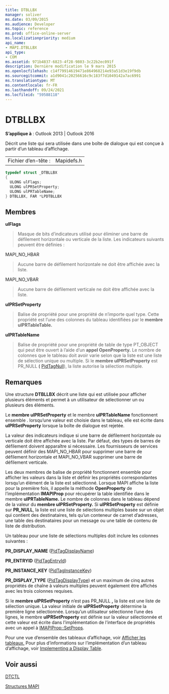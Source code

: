 ```yaml
---
title: DTBLLBX
manager: soliver
ms.date: 03/09/2015
ms.audience: Developer
ms.topic: reference
ms.prod: office-online-server
ms.localizationpriority: medium
api_name:
- MAPI.DTBLLBX
api_type:
- COM
ms.assetid: 971b4837-6823-4f28-9803-3c22b2ec091f
description: Dernière modification le 9 mars 2015
ms.openlocfilehash: c14f79914619471e864968214e93a51d3e19f9db
ms.sourcegitcommit: a1d9041c20256616c9c183f7d1049142a7ac6991
ms.translationtype: MT
ms.contentlocale: fr-FR
ms.lasthandoff: 09/24/2021
ms.locfileid: "59588118"
---
```

# <a name="dtbllbx"></a>DTBLLBX

  
  
**S’applique à** : Outlook 2013 | Outlook 2016 
  
Décrit une liste qui sera utilisée dans une boîte de dialogue qui est conçue à partir d’un tableau d’affichage.
  
|||
|:-----|:-----|
|Fichier d’en-tête :  <br/> |Mapidefs.h  <br/> |
   
```cpp
typedef struct _DTBLLBX
{
  ULONG ulFlags;
  ULONG ulPRSetProperty;
  ULONG ulPRTableName;
} DTBLLBX, FAR *LPDTBLLBX

```

## <a name="members"></a>Membres

 **ulFlags**
  
> Masque de bits d’indicateurs utilisé pour éliminer une barre de défilement horizontale ou verticale de la liste. Les indicateurs suivants peuvent être définies :
    
MAPI_NO_HBAR 
  
> Aucune barre de défilement horizontale ne doit être affichée avec la liste.
    
MAPI_NO_VBAR 
  
> Aucune barre de défilement verticale ne doit être affichée avec la liste.
    
 **ulPRSetProperty**
  
> Balise de propriété pour une propriété de n’importe quel type. Cette propriété est l’une des colonnes du tableau identifiées par le **membre ulPRTableTable.** 
    
 **ulPRTableName**
  
> Balise de propriété pour une propriété de table de type PT_OBJECT qui peut être ouvert à l’aide d’un **appel OpenProperty.** Le nombre de colonnes que le tableau doit avoir varie selon que la liste est une liste de sélection unique ou multiple. Si le **membre ulPRSetProperty** est PR_NULL **(** [PidTagNull](pidtagnull-canonical-property.md)), la liste autorise la sélection multiple.
    
## <a name="remarks"></a>Remarques

Une structure **DTBLLBX** décrit une liste qui est utilisée pour afficher plusieurs éléments et permet à un utilisateur de sélectionner un ou plusieurs des éléments. 
  
Le **membre ulPRSetProperty** et le membre **ulPRTableName** fonctionnent ensemble . lorsqu’une valeur est choisie dans le tableau, elle est écrite dans **ulPRSetProperty** lorsque la boîte de dialogue est rejetée. 
  
La valeur des indicateurs indique si une barre de défilement horizontale ou verticale doit être affichée avec la liste. Par défaut, des types de barres de défilement doivent apparaître si nécessaire. Les fournisseurs de services peuvent définir des MAPI_NO_HBAR pour supprimer une barre de défilement horizontale et MAPI_NO_VBAR supprimer une barre de défilement verticale. 
  
Les deux membres de balise de propriété fonctionnent ensemble pour afficher les valeurs dans la liste et définir les propriétés correspondantes lorsqu’un élément de la liste est sélectionné. Lorsque MAPI affiche la liste pour la première fois, il appelle la méthode **OpenProperty** de l’implémentation **IMAPIProp** pour récupérer la table identifiée dans le membre **ulPRTableName.** Le nombre de colonnes dans le tableau dépend de la valeur du **membre ulPRSetProperty.** Si **ulPRSetProperty** est définie sur **PR_NULL**, la liste est une liste de sélections multiples basée sur un objet qui contient des destinataires, tels qu’un conteneur de carnet d’adresses, une table des destinataires pour un message ou une table de contenu de liste de distribution. 
  
Un tableau pour une liste de sélections multiples doit inclure les colonnes suivantes :
  
 **PR_DISPLAY_NAME** ([PidTagDisplayName](pidtagdisplayname-canonical-property.md))
  
 **PR_ENTRYID** ([PidTagEntryId](pidtagentryid-canonical-property.md))
  
 **PR_INSTANCE_KEY** ([PidTagInstanceKey](pidtaginstancekey-canonical-property.md))
  
 **PR_DISPLAY_TYPE** ([PidTagDisplayType](pidtagdisplaytype-canonical-property.md)) et un maximum de cinq autres propriétés de chaîne à valeurs multiples peuvent également être affichés avec les trois colonnes requises. 
  
Si le **membre ulPRSetProperty** n’est pas PR_NULL **,** la liste est une liste de sélection unique. La valeur initiale de **ulPRSetProperty** détermine la première ligne sélectionnée. Lorsqu’un utilisateur sélectionne l’une des lignes, le membre **ulPRSetProperty** est définie sur la valeur sélectionnée et cette valeur est écrite dans l’implémentation de l’interface de propriétés avec un appel à [IMAPIProp::SetProps](imapiprop-setprops.md). 
  
Pour une vue d’ensemble des tableaux d’affichage, voir [Afficher les tableaux.](display-tables.md) Pour plus d’informations sur l’implémentation d’un tableau d’affichage, voir [Implementing a Display Table](display-table-implementation.md).
  
## <a name="see-also"></a>Voir aussi



[DTCTL](dtctl.md)


[Structures MAPI](mapi-structures.md)

